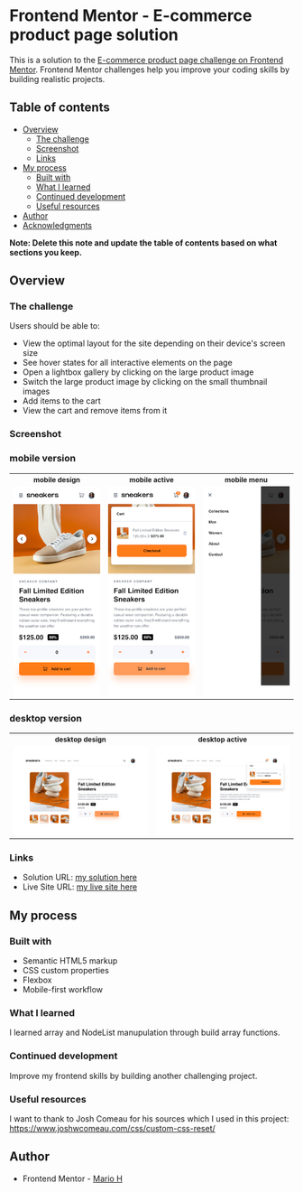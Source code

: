 # Frontend Mentor - E-commerce product page solution

This is a solution to the [E-commerce product page challenge on Frontend Mentor](https://www.frontendmentor.io/challenges/ecommerce-product-page-UPsZ9MJp6). Frontend Mentor challenges help you improve your coding skills by building realistic projects.

## Table of contents

- [Overview](#overview)
  - [The challenge](#the-challenge)
  - [Screenshot](#screenshot)
  - [Links](#links)
- [My process](#my-process)
  - [Built with](#built-with)
  - [What I learned](#what-i-learned)
  - [Continued development](#continued-development)
  - [Useful resources](#useful-resources)
- [Author](#author)
- [Acknowledgments](#acknowledgments)

**Note: Delete this note and update the table of contents based on what sections you keep.**

## Overview

### The challenge

Users should be able to:

- View the optimal layout for the site depending on their device's screen size
- See hover states for all interactive elements on the page
- Open a lightbox gallery by clicking on the large product image
- Switch the large product image by clicking on the small thumbnail images
- Add items to the cart
- View the cart and remove items from it

### Screenshot

### mobile version  

 <table>
   <tr>
      <th style="font-size:12px">mobile design</th>
      <th style="font-size:12px">mobile active</th>
      <th style="font-size:12px">mobile menu</th>
   </tr>
   </tr>
      <td><img src="./screenshots/mobile_design.png"></td>
      <td><img src="./screenshots/mobile_active.png"></td>
      <td><img src="./screenshots/mobile_menu.png"></td>
   <tr>
</table>

### desktop version

<table>

  <tr>
    <th style="font-size:12px">desktop design</th>
    <th style="font-size:12px">desktop active</th>
  </tr>
  <tr>
    <td><img src="./screenshots/desktop_design.html.png" width="500"></td>
    <td><img src="./screenshots/desktop_active.png" width="500"></td>
  </tr>
</table>


### Links

- Solution URL: [my solution here](https://github.com/sportif7/E-commerce-product-page.git)
- Live Site URL: [my live site here](https://sportif7.github.io/E-commerce-product-page/)

## My process

### Built with

- Semantic HTML5 markup
- CSS custom properties
- Flexbox
- Mobile-first workflow

### What I learned

I learned array and NodeList manupulation through build array functions.

### Continued development

Improve my frontend skills by building another challenging project.

### Useful resources

I want to thank to Josh Comeau for his sources which I used in this project: https://www.joshwcomeau.com/css/custom-css-reset/ 

## Author

- Frontend Mentor - [Mario H](https://www.frontendmentor.io/profile/sportif7)

